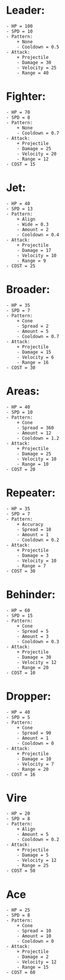 # Leader:
	- HP = 100
	- SPD = 10
	- Pattern:
		+ None
		- Cooldown = 0.5
	- Attack:
		+ Projectile
		- Damage = 30
		- Velocity = 25
		- Range = 40
		
# Fighter:
	- HP = 70
	- SPD = 8
	- Pattern:
		+ None
		- Cooldown = 0.7
	- Attack:
		+ Projectile
		- Damage = 25
		- Velocity = 20
		- Range = 12
	- COST = 15

# Jet:
	- HP = 40
	- SPD = 13
	- Pattern:
		+ Align
		- Wide = 0.3
		- Amount = 2
		- Cooldown = 0.4
	- Attack:
		+ Projectile
		- Damage = 17
		- Velocity = 10
		- Range = 9
	- COST = 25

# Broader:
	- HP = 35
	- SPD = 7
	- Pattern:
		+ Cone
		- Spread = 2
		- Amount = 5
		- Cooldown = 0.7
	- Attack:
		+ Projectile
		- Damage = 15
		- Velocity = 6
		- Range = 16
	- COST = 30

# Areas:
	- HP = 40
	- SPD = 10
	- Pattern:
		+ Cone
		- Spread = 360
		- Amount = 12
		- Cooldown = 1.2
	- Attack:
		+ Projectile
		- Damage = 25
		- Velocity = 10
		- Range = 10
	- COST = 20

# Repeater:
	- HP = 35
	- SPD = 7
	- Pattern:
		+ Accuracy
		- Spread = 10
		- Amount = 1
		- Cooldown = 0.2
	- Attack:
		+ Projectile
		- Damage = 3
		- Velocity = 10
		- Range = 7
	- COST = 30

# Behinder:
	- HP = 60
	- SPD = 15
	- Pattern:
		+ Cone
		- Spread = 5
		- Amount = 3
		- Cooldown = 0.3
	- Attack:
		+ Projectile
		- Damage = 30
		- Velocity = 12
		- Range = 20
	- COST = 10

# Dropper:
	- HP = 40
	- SPD = 5
	- Pattern:
		+ Cone
		- Spread = 90
		- Amount = 1
		- Cooldown = 0
	- Attack:
		+ Projectile
		- Damage = 10
		- Velocity = 7
		- Range = 20
	- COST = 16

# Vire
	- HP = 20
	- SPD = 8
	- Pattern:
		+ Align
		- Amount = 5
		- Cooldown = 0.2
	- Attack:
		+ Projectile
		- Damage = 5
		- Velocity = 12
		- Range = 25
	- COST = 50

# Ace
	- HP = 25
	- SPD = 8
	- Pattern:
		+ Cone
		- Spread = 10
		- Amount = 10
		- Cooldown = 0
	- Attack:
		+ Projectile
		- Damage = 2
		- Velocity = 12
		- Range = 15
	- COST = 60

